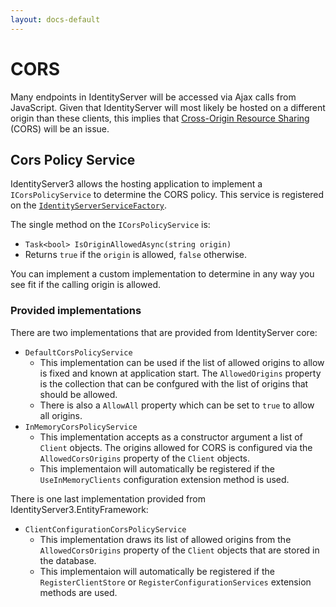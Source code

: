 ```yaml
---
layout: docs-default
---
```


# CORS

Many endpoints in IdentityServer will be accessed via Ajax calls from JavaScript. Given that IdentityServer will most likely be hosted on a different origin than these clients, this implies that [Cross-Origin Resource Sharing](http://www.html5rocks.com/en/tutorials/cors/) (CORS) will be an issue.

## Cors Policy Service

IdentityServer3 allows the hosting application to implement a `ICorsPolicyService` to determine the CORS policy. This service is registered on the [`IdentityServerServiceFactory`](serviceFactory.html).

The single method on the `ICorsPolicyService` is:

* `Task<bool> IsOriginAllowedAsync(string origin)`
 * Returns `true` if the `origin` is allowed, `false` otherwise.

You can implement a custom implementation to determine in any way you see fit if the calling origin is allowed.

### Provided implementations

There are two implementations that are provided from IdentityServer core:

* `DefaultCorsPolicyService`
    * This implementation can be used if the list of allowed origins to allow is fixed and known at application start. The `AllowedOrigins` property is the collection that can be confgured with the list of  origins that should be allowed.
    * There is also a `AllowAll` property which can be set to `true` to allow all origins.
* `InMemoryCorsPolicyService`
    * This implementation accepts as a constructor argument a list of `Client` objects. The origins allowed for CORS  is configured via the `AllowedCorsOrigins` property of the `Client` objects. 
    * This implementaion will automatically be registered if the `UseInMemoryClients` configuration extension method is used. 

There is one last implementation provided from IdentityServer3.EntityFramework:

* `ClientConfigurationCorsPolicyService`
    * This implementation draws its list of allowed origins from the `AllowedCorsOrigins` property of the `Client` objects that are stored in the database.
    * This implementaion will automatically be registered if the `RegisterClientStore` or `RegisterConfigurationServices` extension methods are used. 

